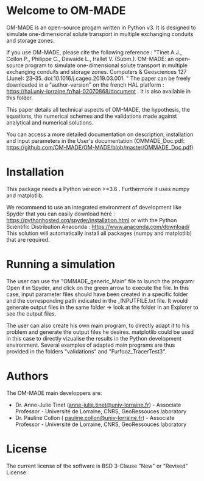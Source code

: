 # Welcome to OM-MADE

OM-MADE is an open-source progam written in Python v3. It is designed to simulate one-dimensional solute transport in multiple exchanging conduits and storage zones.

If you use OM-MADE, please cite the following reference : 
"Tinet A.J., Collon P., Philippe C., Dewaide L., Hallet V. (Subm.). OM-MADE: an open-source program to simulate one-dimensional solute transport in multiple exchanging conduits and storage zones. Computers & Geosciences 127 (June): 23–35. doi:10.1016/j.cageo.2019.03.001. "
The paper can be freely downloaded in a "author-version" on the french HAL platform : https://hal.univ-lorraine.fr/hal-02070868/document . It is also available in this folder. 

This paper details all technical aspects of OM-MADE, the hypothesis, the equations, the numerical schemes and the validations made against analytical and numerical solutions.

You can access a more detailed documentation on description, installation and input parameters in the User's documentation (OMMADE_Doc.pdf: https://github.com/OM-MADE/OM-MADE/blob/master/OMMADE_Doc.pdf)

# Installation

This package needs a Python version >=3.6 . Furthermore it uses numpy and matplotlib.

We recommend to use an integrated environment of development like Spyder that you can easily download here : https://pythonhosted.org/spyder/installation.html or with the Python Scientific Distribution Anaconda : https://www.anaconda.com/download/
This solution will automatically install all packages (numpy and matplotlib) that are required. 

# Running a simulation

The user can use the "OMMADE_generic_Main" file to launch the program: Open it in Spyder, and click on the 
green arrow to execute the file. In this case, input parameter files should have been created 
in a specific folder and the corresponding path indicated in the _INPUTFILE.txt file. 
It would generate output files in the same folder => look at the folder in an Explorer to see the output files.

The user can also create his own main program, to directly adapt it to his problem
and generate the output files he desires. matplotlib could be used in this case
to directly vizualise the results in the Python development environment. Several examples 
of adapted main programs are thus provided in the folders "validations" and "Furfooz_TracerTest3".

# Authors

The OM-MADE main developpers are: 
  - Dr. Anne-Julie Tinet (anne-julie.tinet@univ-lorraine.fr) - Associate Professor - Université de Lorraine, CNRS, GeoRessouces laboratory
  - Dr. Pauline Collon ( pauline.collon@univ-lorraine.fr) - Associate Professor - Université de Lorraine, CNRS, GeoRessouces laboratory
  
  # License
  
  The current license of the software is BSD 3-Clause "New" or "Revised" License
